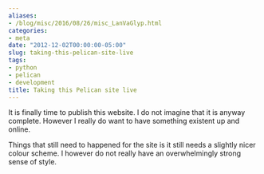 ```yaml
---
aliases:
- /blog/misc/2016/08/26/misc_LanVaGlyp.html
categories:
- meta
date: "2012-12-02T00:00:00-05:00"
slug: taking-this-pelican-site-live
tags:
- python
- pelican
- development
title: Taking this Pelican site live
---
```


It is finally time to publish this website. I do not imagine that it is anyway
complete. However I really do want to have something existent up and online.

Things that still need to happened for the site is it still needs a slightly
nicer colour scheme. I however do not really have an overwhelmingly strong
sense of style. 
